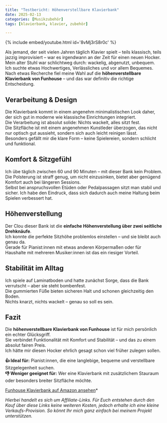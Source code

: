 ```yaml
---
title: "Testbericht: Höhenverstellbare Klavierbank"
date: 2025-02-13
categories: [Musikzubehör]
tags: [klavierbank, klavier, zubehör]

---
```


{% include embed/youtube.html id='8vMj3rS8r0c' %}

Als jemand, der seit vielen Jahren täglich Klavier spielt – teils klassisch, teils jazzig improvisiert – war es irgendwann an der Zeit für einen neuen Hocker.  
Mein alter Stuhl war schlichtweg durch: wackelig, abgenutzt, unbequem. Ich suchte etwas Hochwertiges, Verlässliches und vor allem Bequemes.  
Nach etwas Recherche fiel meine Wahl auf die **höhenverstellbare Klavierbank von Funhouse** – und das war definitiv die richtige Entscheidung.

## Verarbeitung & Design

Die Klavierbank kommt in einem angenehm minimalistischen Look daher, der sich gut in moderne wie klassische Einrichtungen integriert.  
Die Verarbeitung ist absolut solide: Nichts wackelt, alles sitzt fest.  
Die Sitzfläche ist mit einem angenehmen Kunstleder überzogen, das nicht nur optisch gut aussieht, sondern sich auch leicht reinigen lässt.  
Besonders gefällt mir die klare Form – keine Spielereien, sondern schlicht und funktional.

## Komfort & Sitzgefühl

Ich übe täglich zwischen 60 und 90 Minuten – mit dieser Bank kein Problem.  
Die Polsterung ist straff genug, um nicht einzusinken, bietet aber genügend Komfort auch bei längeren Sessions.  
Selbst bei anspruchsvollen Etüden oder Pedalpassagen sitzt man stabil und sicher. Ich habe den Eindruck, dass sich dadurch auch meine Haltung beim Spielen verbessert hat.

## Höhenverstellung

Der Clou dieser Bank ist die **einfache Höhenverstellung über zwei seitliche Drehknäufe**.  
Ich konnte die perfekte Sitzhöhe problemlos einstellen – und sie bleibt auch genau da.  
Gerade für Pianist:innen mit etwas anderen Körpermaßen oder für Haushalte mit mehreren Musiker:innen ist das ein riesiger Vorteil.

## Stabilität im Alltag

Ich spiele auf Laminatboden und hatte zunächst Sorge, dass die Bank verrutscht – aber sie steht bombenfest.  
Die gummierten Füße bieten sicheren Halt und schonen gleichzeitig den Boden.  
Nichts knarzt, nichts wackelt – genau so soll es sein.

## Fazit

Die **höhenverstellbare Klavierbank von Funhouse** ist für mich persönlich ein echter Glücksgriff.  
Sie verbindet Funktionalität mit Komfort und Stabilität – und das zu einem absolut fairen Preis.  
Ich hätte mir diesen Hocker ehrlich gesagt schon viel früher zulegen sollen.

**👍 Ideal für:** Pianist:innen, die eine langlebige, bequeme und verstellbare Sitzgelegenheit suchen.  
**👎 Weniger geeignet für:** Wer eine Klavierbank mit zusätzlichem Stauraum oder besonders breiter Sitzfläche möchte.

[Funhouse Klavierbank auf Amazon ansehen](https://amzn.to/4kVEiLm)*

*Hierbei handelt es sich um Affiliate-Links. Für Euch entstehen durch den Kauf über diese Links keine weiteren Kosten, jedoch erhalte ich eine kleine Verkaufs-Provision. So könnt Ihr mich ganz einfach bei meinem Projekt unterstützen.*

